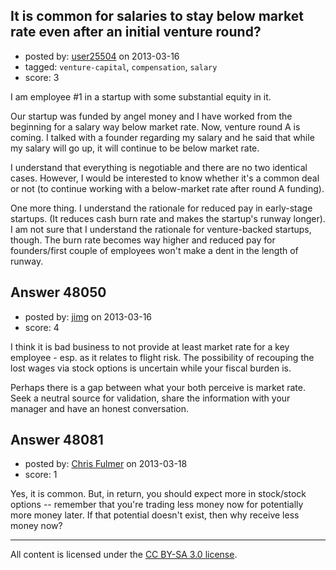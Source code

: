 ## It is common for salaries to stay below market rate even after an initial venture round?

- posted by: [user25504](https://stackexchange.com/users/-1/25504-user25504) on 2013-03-16
- tagged: `venture-capital`, `compensation`, `salary`
- score: 3

I am employee #1 in a startup with some substantial equity in it. 

Our startup was funded by angel money and I have worked from the beginning for a salary way below market rate. Now, venture round A is coming. I talked with a founder regarding my salary and he said that while my salary will go up, it will continue to be below market rate.

I understand that everything is negotiable and there are no two identical cases.
However, I would be interested to know whether it's a common deal or not (to continue working with a below-market rate after round A funding).

One more thing. I understand the rationale for reduced pay in early-stage startups. (It reduces cash burn rate and makes the startup's runway longer). I am not sure that I understand the rationale for venture-backed startups, though. The burn rate becomes way higher and reduced pay for founders/first couple of employees won't make a dent in the length of runway.


## Answer 48050

- posted by: [jimg](https://stackexchange.com/users/-1/2380-jimg) on 2013-03-16
- score: 4

I think it is bad business to not provide at least market rate for a key employee - esp. as it relates to flight risk.  The possibility of recouping the lost wages via stock options is uncertain while your fiscal burden is.  

Perhaps there is a gap between what your both perceive is market rate.  Seek a neutral source for validation, share the information with your manager and have an honest conversation. 


## Answer 48081

- posted by: [Chris Fulmer](https://stackexchange.com/users/-1/17026-chris-fulmer) on 2013-03-18
- score: 1

Yes, it is common. But, in return, you should expect more in stock/stock options -- remember that you're trading less money now for potentially more money later.  If that potential doesn't exist, then why receive less money now?



---

All content is licensed under the [CC BY-SA 3.0 license](https://creativecommons.org/licenses/by-sa/3.0/).
